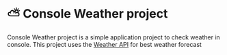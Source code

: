 # ⛅ Console Weather project
Console Weather project is a simple application project to check weather in console. This project uses the [Weather API](https://www.weatherapi.com/) for best weather forecast
